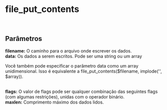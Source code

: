 <!DOCTYPE html>
<html>
<head>
  <meta charset="utf-8">
  <title>file_put_contents</title>
</head>
<body>
  <h1>file_put_contents</h1>
  <br>
  <h2> Parâmetros</h2>
  <strong> filename:</strong> O caminho para o arquivo onde escrever os dados.<br>
  <strong>data:</strong> Os dados a serem escritos. Pode ser uma string ou um array <br>
  <p>Você também pode especificar o parâmetro data como um array unidimensional. Isso é equivalente a file_put_contents($filename, implode('', $array)).</p> <br>
  <strong>flags:</strong> O valor de flags pode ser qualquer combinação das seguintes flags (com algumas restrições), unidas com o operador binário.<br>
  <strong>maxlen:</strong> Comprimento máximo dos dados lidos.


 
</body>
</html>